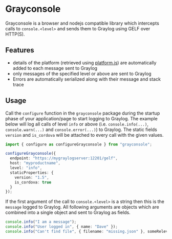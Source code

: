 # Grayconsole

Grayconsole is a browser and nodejs compatible library which intercepts calls to `console.<level>` and sends them to Graylog using GELF over HTTP(S).

## Features

 - details of the platform (retrieved using [platform.js](https://github.com/bestiejs/platform.js/)) are automatically added to each message sent to Graylog
 - only messages of the specified level or above are sent to Graylog
 - Errors are automatically serialized along with their message and stack trace

## Usage

Call the `configure` function in the `grayconsole` package during the startup phase of your
application/page to start logging to Graylog.  The example below will log all calls of level
`info` or above (i.e. `console.info(...)`, `console.warn(...)` and `console.error(...)`) to
Graylog.  The static fields `version` and `is_cordova` will be attached to every call with the
given values.

```ts
import { configure as configureGrayconsole } from "grayconsole";

configureGrayconsole({
  endpoint: "https://mygraylogserver:12201/gelf",
  host: "myproductname",
  level: "info",
  staticProperties: {
    version: "1.5",
    is_cordova: true
  }
});
```

If the first argument of the call to `console.<level>` is a string then this is the `message` logged to Graylog.  All following arguments are objects which are combined into a single object and sent to Graylog as fields.

```ts
console.info("I am a message");
console.info("User logged in", { name: "Dave" });
console.info("Can't find file", { filename: "missing.json" }, someRelevantObject, someOtherRelevantObject)
```
